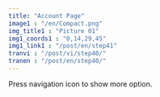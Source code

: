 ```yaml
---
title: "Account Page"
image1 : "/en/Compact.png"
img_title1 : "Picture 01"
img1_coords1 : "0,14,29,45"
img1_link1 : "/post/en/step41"
tranvi : "/post/vi/step40/"
tranen : "/post/en/step40/"
---
```

Press navigation icon to show more option.